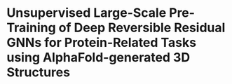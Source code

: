 # Unsupervised Large-Scale Pre-Training of Deep Reversible Residual GNNs for Protein-Related Tasks using AlphaFold-generated 3D Structures


